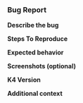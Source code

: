 ### Bug Report

**Describe the bug**
<!-- A clear and concise description of what the bug is. -->

**Steps To Reproduce**

**Expected behavior**
<!-- A clear description of what you expected to happen. -->

**Screenshots (optional)**
<!-- If applicable, add screenshots to help explain your problem. -->

**K4 Version**
<!-- The version of K4 you are using. You can provide a commit as well -->

**Additional context**
<!-- Add any other context about the problem here. -->
